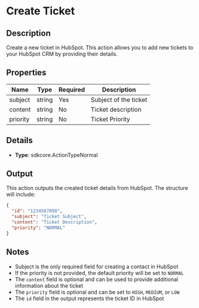 # Create Ticket

## Description

Create a new ticket in HubSpot. This action allows you to add new tickets to your HubSpot CRM by providing their details.

## Properties

| Name     | Type   | Required | Description                 |
|----------|--------|----------|-----------------------------|
| subject  | string | Yes      | Subject of the ticket       |
| content  | string | No       | Ticket description          |
| priority | string | No       | Ticket Priority             |


## Details

- **Type**: sdkcore.ActionTypeNormal

## Output

This action outputs the created ticket details from HubSpot. The structure will include:

```json
{
  "id": "1234567890",
  "subject": "Ticket Subject",
  "content": "Ticket Description",
  "priority": "NORMAL"
}
```

## Notes

- Subject is the only required field for creating a contact in HubSpot
- If the priority is not provided, the default priority will be set to `NORMAL`
- The `content` field is optional and can be used to provide additional information about the ticket
- The `priority` field is optional and can be set to `HIGH`, `MEDIUM`, or `LOW`
- The `id` field in the output represents the ticket ID in HubSpot